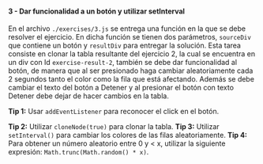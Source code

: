 #### 3 - Dar funcionalidad a un botón y utilizar setInterval

En el archivo `./exercises/3.js` se entrega una función en la que se debe resolver el ejercicio. En dicha función se tienen dos parámetros, `sourceDiv` que contiene un botón y `resultDiv` para entregar la solución. Esta tarea consiste en clonar la tabla resultante del ejercicio 2, la cual se encuentra en un div con Id `exercise-result-2`, también se debe dar funcionalidad al botón, de manera que al ser presionado haga cambiar aleatoriamente cada 2 segundos tanto el color como la fila que está afectando. Además se debe cambiar el texto del botón a Detener y al presionar el botón con texto Detener debe dejar de hacer cambios en la tabla.

**Tip 1:** Usar `addEventListener` para reconocer el click en el botón.

**Tip 2:** Utilizar `cloneNode(true)` para clonar la tabla.
**Tip 3:** Utilizar `setInterval()` para cambiar los colores de las filas aleatoriamente.
**Tip 4:** Para obtener un número aleatorio entre 0 y < x, utilizar la siguiente expresión: `Math.trunc(Math.random() * x)`.
